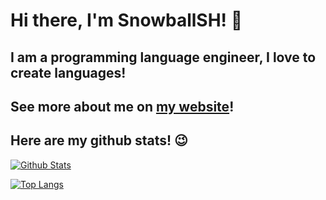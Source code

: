 # Hi there, I'm SnowballSH! 👋

## I am a programming language engineer, I love to create languages!
## See more about me on [my website](http://snowballsh.me/)!

## Here are my github stats! 😉
[![Github Stats](https://github-readme-stats.vercel.app/api?username=SnowballSH&show_icons=true&theme=buefy)](https://github.com/SnowballSH/)

[![Top Langs](https://github-readme-stats.vercel.app/api/top-langs/?username=SnowballSH&show_icons=true&theme=buefy&layout=compact&hide=java)](https://github.com/SnowballSH/)

